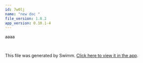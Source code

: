 ```yaml
---
id: 7w0lj
name: "new doc "
file_version: 1.0.2
app_version: 0.10.1-4
---
```


aaaa

<br/>

This file was generated by Swimm. [Click here to view it in the app](http://localhost:5000/repos/Z2l0aHViJTNBJTNBdGVzdC1naXRodWItYXBwJTNBJTNBc3dpbW1pbw==/docs/7w0lj).